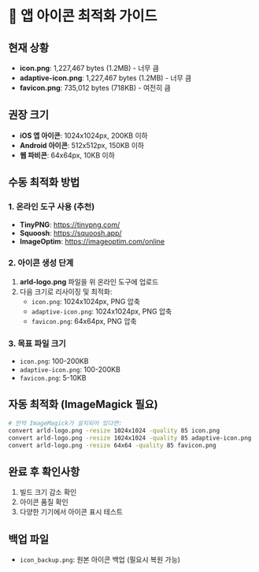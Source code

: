 # 📱 앱 아이콘 최적화 가이드

## 현재 상황
- **icon.png**: 1,227,467 bytes (1.2MB) - 너무 큼
- **adaptive-icon.png**: 1,227,467 bytes (1.2MB) - 너무 큼
- **favicon.png**: 735,012 bytes (718KB) - 여전히 큼

## 권장 크기
- **iOS 앱 아이콘**: 1024x1024px, 200KB 이하
- **Android 아이콘**: 512x512px, 150KB 이하  
- **웹 파비콘**: 64x64px, 10KB 이하

## 수동 최적화 방법

### 1. 온라인 도구 사용 (추천)
- **TinyPNG**: https://tinypng.com/
- **Squoosh**: https://squoosh.app/
- **ImageOptim**: https://imageoptim.com/online

### 2. 아이콘 생성 단계
1. **arld-logo.png** 파일을 위 온라인 도구에 업로드
2. 다음 크기로 리사이징 및 최적화:
   - `icon.png`: 1024x1024px, PNG 압축
   - `adaptive-icon.png`: 1024x1024px, PNG 압축
   - `favicon.png`: 64x64px, PNG 압축

### 3. 목표 파일 크기
- `icon.png`: 100-200KB
- `adaptive-icon.png`: 100-200KB
- `favicon.png`: 5-10KB

## 자동 최적화 (ImageMagick 필요)
```bash
# 만약 ImageMagick가 설치되어 있다면:
convert arld-logo.png -resize 1024x1024 -quality 85 icon.png
convert arld-logo.png -resize 1024x1024 -quality 85 adaptive-icon.png
convert arld-logo.png -resize 64x64 -quality 85 favicon.png
```

## 완료 후 확인사항
1. 빌드 크기 감소 확인
2. 아이콘 품질 확인
3. 다양한 기기에서 아이콘 표시 테스트

## 백업 파일
- `icon_backup.png`: 원본 아이콘 백업 (필요시 복원 가능)